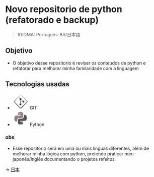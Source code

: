 # Novo repositorio de python (refatorado e backup)

> IDIOMA: Português-BR/日本語

## Objetivo

- O objetivo desse repositorio é revisar os conteudos de python e refatorar para melhorar minha familaridade com a linguagem

## Tecnologias usadas

- ![git](./img/icons8-git-50.png) GIT
- ![py](./img/icons8-python-50.png) Python

### obs

- Esse repositorio será em uma ou mais linguas diferentes, além de melhorar minha lógica com python, pretendo praticar meu japonês/inglês documentando o projetos refeitos

-> [日本](./READMEJP.md)
